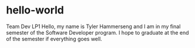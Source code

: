 # hello-world
Team Dev LP1
Hello, my name is Tyler Hammerseng and I am in my final semester of the Software Developer program. I hope to graduate at the end of the semester if everything goes well.
